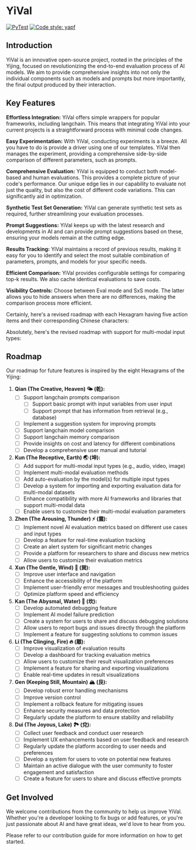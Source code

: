 # YiVal

[![PyTest](https://github.com/YiVal/YiVal/actions/workflows/test.yml/badge.svg)](https://github.com/YiVal/YiVal/actions/workflows/pytest.yml)
[![Code style: yapf](https://img.shields.io/badge/code%20style-yapf-blue)](https://github.com/google/yapf)

## Introduction
YiVal is an innovative open-source project, rooted in the principles of the Yijing, focused on revolutionizing the end-to-end evaluation process of AI models. We aim to provide comprehensive insights into not only the individual components such as models and prompts but more importantly, the final output produced by their interaction.


## Key Features

**Effortless Integration:** YiVal offers simple wrappers for popular frameworks, including langchain. This means that integrating YiVal into your current projects is a straightforward process with minimal code changes.

**Easy Experimentation:** With YiVal, conducting experiments is a breeze. All you have to do is provide a driver using one of our templates. YiVal then manages the experiment, providing a comprehensive side-by-side comparison of different parameters, such as prompts.

**Comprehensive Evaluation:** YiVal is equipped to conduct both model-based and human evaluations. This provides a complete picture of your code's performance. Our unique edge lies in our capability to evaluate not just the quality, but also the cost of different code variations. This can significantly aid in optimization.

**Synthetic Test Set Generation:** YiVal can generate synthetic test sets as required, further streamlining your evaluation processes.

**Prompt Suggestions:** YiVal keeps up with the latest research and developments in AI and can provide prompt suggestions based on these, ensuring your models remain at the cutting edge.

**Results Tracking:** YiVal maintains a record of previous results, making it easy for you to identify and select the most suitable combination of parameters, prompts, and models for your specific needs.

**Efficient Comparison:** YiVal provides configurable settings for comparing top-k results. We also cache identical evaluations to save costs.

**Visibility Controls:** Choose between Eval mode and SxS mode. The latter allows you to hide answers when there are no differences, making the comparison process more efficient.

Certainly, here's a revised roadmap with each Hexagram having five action items and their corresponding Chinese characters:

Absolutely, here's the revised roadmap with support for multi-modal input types:

## Roadmap

Our roadmap for future features is inspired by the eight Hexagrams of the Yijing:

1. **Qian (The Creative, Heaven) 🌤️ (乾):** 
   - [ ] Support langchain prompts comparison
        - [ ] Support basic prompt with input variables from user input
        - [ ] Support prompt that has information from retrieval (e.g., database)
   - [ ] Implement a suggestion system for improving prompts
   - [ ] Support langchain model comparison
   - [ ] Support langchain memory comparison
   - [ ] Provide insights on cost and latency for different combinations
   - [ ] Develop a comprehensive user manual and tutorial

2. **Kun (The Receptive, Earth) 🌏 (坤):** 
   - [ ] Add support for multi-modal input types (e.g., audio, video, image) 
   - [ ] Implement multi-modal evaluation methods
   - [ ] Add auto-evaluation by the model(s) for multiple input types
   - [ ] Develop a system for importing and exporting evaluation data for multi-modal datasets
   - [ ] Enhance compatibility with more AI frameworks and libraries that support multi-modal data
   - [ ] Enable users to customize their multi-modal evaluation parameters

3. **Zhen (The Arousing, Thunder) ⚡ (震):** 
   - [ ] Implement novel AI evaluation metrics based on different use cases and input types
   - [ ] Develop a feature for real-time evaluation tracking
   - [ ] Create an alert system for significant metric changes
   - [ ] Provide a platform for researchers to share and discuss new metrics
   - [ ] Allow users to customize their evaluation metrics

4. **Xun (The Gentle, Wind) 🍃 (巽):** 
   - [ ] Improve user interface and navigation
   - [ ] Enhance the accessibility of the platform
   - [ ] Implement user-friendly error messages and troubleshooting guides
   - [ ] Optimize platform speed and efficiency
   
5. **Kan (The Abysmal, Water) 🌊 (坎):**
   - [ ] Develop automated debugging feature
   - [ ] Implement AI model failure prediction
   - [ ] Create a system for users to share and discuss debugging solutions
   - [ ] Allow users to report bugs and issues directly through the platform
   - [ ] Implement a feature for suggesting solutions to common issues

6. **Li (The Clinging, Fire) 🔥 (離):** 
   - [ ] Improve visualization of evaluation results
   - [ ] Develop a dashboard for tracking evaluation metrics
   - [ ] Allow users to customize their result visualization preferences
   - [ ] Implement a feature for sharing and exporting visualizations
   - [ ] Enable real-time updates in result visualizations

7. **Gen (Keeping Still, Mountain) 🏔️ (艮):** 
   - [ ] Develop robust error handling mechanisms
   - [ ] Improve version control
   - [ ] Implement a rollback feature for mitigating issues
   - [ ] Enhance security measures and data protection
   - [ ] Regularly update the platform to ensure stability and reliability

8. **Dui (The Joyous, Lake) 🏞️ (兌):** 
   - [ ] Collect user feedback and conduct user research
   - [ ] Implement UX enhancements based on user feedback and research
   - [ ] Regularly update the platform according to user needs and preferences
   - [ ] Develop a system for users to vote on potential new features
   - [ ] Maintain an active dialogue with the user community to foster engagement and satisfaction
   - [ ] Create a feature for users to share and discuss effective prompts
## Get Involved
We welcome contributions from the community to help us improve YiVal. Whether you're a developer looking to fix bugs or add features, or you're just passionate about AI and have great ideas, we'd love to hear from you. 

Please refer to our contribution guide for more information on how to get started.
